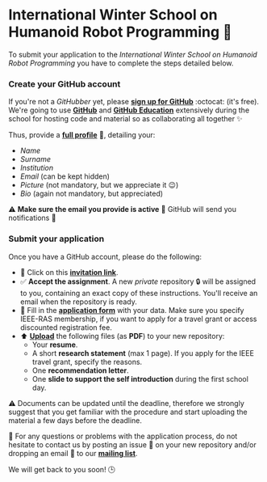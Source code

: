 # International Winter School on Humanoid Robot Programming :robot:

To submit your application to the _International Winter School on Humanoid Robot
Programming_ you have to complete the steps detailed below.

### Create your GitHub account
If you're not a _GitHubber_ yet, please [**sign up for GitHub**](https://github.com/join) :octocat: (it's free). We're going to use [**GitHub**](https://github.com) and [**GitHub Education**](https://education.github.com) extensively during the school for hosting code and material so as collaborating all together ✨  

Thus, provide a [**full profile**](https://github.com/settings/profile) 📝, detailing your:
  - _Name_
  - _Surname_
  - _Institution_
  - _Email_ (can be kept hidden)
  - _Picture_ (not mandatory, but we appreciate it 😉)
  - _Bio_ (again not mandatory, but appreciated)

⚠️ **Make sure the email you provide is active** :email: GitHub will send you notifications 🔔

### Submit your application

Once you have a GitHub account, please do the following:

- 🔘 Click on this [**invitation link**](https://classroom.github.com/a/8L9SabAP).
- ✅ **Accept the assignment**. A new _private_ repository :lock: will be assigned to you, containing an exact copy of these instructions. You'll receive an email when the repository is ready.
- 📝 Fill in the [**application form**](./application-form.md) with your data. Make sure you specify IEEE-RAS membership, if you want to apply for a travel grant or access discounted registration fee.
- :arrow_up: [**Upload**](https://help.github.com/articles/adding-a-file-to-a-repository) the following files (as **PDF**) to your new repository:
  - Your **resume**.
  - A short **research statement** (max 1 page). If you apply for the IEEE travel grant, specify the reasons.
  - One **recommendation letter**.
  - One **slide to support the self introduction** during the first school day.

⚠️ Documents can be updated until the deadline, therefore we strongly suggest that you get familiar with the procedure and start uploading the material a few days before the deadline.

🤔 For any questions or problems with the application process, do not hesitate to contact us by posting an issue 👋 on your new repository and/or dropping an email :email: to our [**mailing list**](mailto:vvv-admin@iit.it). 

We will get back to you soon! :clock3:
